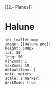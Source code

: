 [[2.- Planes]]
# Halune
```leaflet 
id: leaflet-map 
image: [[Halune.png]] 
height: 500px 
lat: 50 
long: 50 
minZoom: 1 
maxZoom: 10 
defaultZoom: 7
unit: meters 
scale: 1 marker: 
darkMode: true 
```
